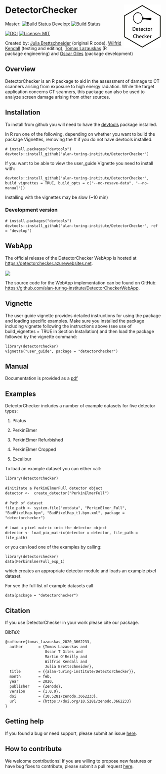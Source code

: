 # DetectorChecker <a><img src='logo_hex.png' align="right" height="139" /></a>

Master: [![Build Status](https://travis-ci.com/alan-turing-institute/DetectorChecker.svg?token=zxQwzfsqCyEouTqXAVUn&branch=master)](https://travis-ci.com/alan-turing-institute/DetectorChecker) Develop: [![Build Status](https://travis-ci.com/alan-turing-institute/DetectorChecker.svg?token=zxQwzfsqCyEouTqXAVUn&branch=develop)](https://travis-ci.com/alan-turing-institute/DetectorChecker)

[![DOI](https://zenodo.org/badge/144782935.svg)](https://zenodo.org/badge/latestdoi/144782935)
[![License: MIT](https://img.shields.io/badge/License-MIT-yellow.svg)](https://opensource.org/licenses/MIT)

Created by: [Julia Brettschneider](https://github.com/ejulia17) (original R code), [Wilfrid Kendall](https://github.com/WilfridSKendall) (testing and editing),
[Tomas Lazauskas](https://github.com/tomaslaz) (R package engineering) and [Oscar Giles](https://github.com/OscartGiles) (package development)

## Overview

DetectorChecker is an R package to aid in the assessment of damage to CT scanners arising from exposure to high energy radiation.
While the target application concerns CT scanners, this package can also be used to analyze screen damage arising from other sources.


## Installation

To install from github you will need to have the [devtools](https://github.com/r-lib/devtools) package installed.

In R run one of the following, depending on whether you want to build the package Vignettes, removing the # if you do not have devtools installed:

```
# install.packages("devtools")
devtools::install_github("alan-turing-institute/DetectorChecker")
```


If you want to be able to view the user_guide Vignette you need to install with:
```
devtools::install_github("alan-turing-institute/DetectorChecker", build_vignettes = TRUE, build_opts = c("--no-resave-data", "--no-manual"))
```
Installing with the vignettes may be slow (~10 min)


### Development version

```
# install.packages("devtools")
devtools::install_github("alan-turing-institute/DetectorChecker", ref = "develop")
```


## WebApp

The official release of the DetectorChecker WebApp is hosted at https://detectorchecker.azurewebsites.net.

<img src="https://https://github.com/alan-turing-institute/DetectorChecker/raw/master/inst/DetectorChecker.png" width="500" align="center">

The source code for the WebApp implementation can be found on GitHub: https://github.com/alan-turing-institute/DetectorCheckerWebApp.


## Vignette

The user guide vignette provides detailed instructions for using the package and loading specific examples. Make sure you installed the package including vignette following the instructions above (see use of build_vignettes = TRUE in Section Installation) and then load the package followed by the vignette command:

```
library(detectorchecker)
vignette("user_guide", package = "detectorchecker")
```

## Manual
Documentation is provided as a [pdf](docs/detectorchecker_0.1.10.pdf)

## Examples
DetectorChecker includes a number of example datasets for five detector types:

1. Pilatus

2. PerkinElmer

3. PerkinElmer Refurbished

4. PerkinElmer Cropped

5. Excalibur

To load an example dataset you can either call:
```
library(detectorchecker)

#Inititate a PerkinElmerFull detector object
detector <-  create_detector("PerkinElmerFull")

# Path of dataset
file_path <- system.file("extdata", "PerkinElmer_Full", "BadPixelMap.bpm", "BadPixelMap_t1.bpm.xml", package = "detectorchecker")

# Load a pixel matrix into the detector object
detector <- load_pix_matrix(detector = detector, file_path = file_path)
```

or you can load one of the examples by calling:

```
library(detectorchecker)
data(PerkinElmerFull_exp_1)
```

which creates an appropriate detector module and loads an example pixel dataset.

For see the full list of example datasets call

```
data(package = "detectorchecker")
```

## Citation
If you use DetectorChecker in your work please cite our package.

BibTeX:

```
@software{tomas_lazauskas_2020_3662233,
  author       = {Tomas Lazauskas and
                  Oscar T Giles and
                  Martin O'Reilly and
                  Wilfrid Kendall and
                  Julia Brettschneider},
  title        = {{alan-turing-institute/DetectorChecker}},
  month        = feb,
  year         = 2020,
  publisher    = {Zenodo},
  version      = {1.0.0},
  doi          = {10.5281/zenodo.3662233},
  url          = {https://doi.org/10.5281/zenodo.3662233}
}
```

## Getting help
If you found a bug or need support, please submit an issue [here](https://github.com/alan-turing-institute/DetectorChecker/issues/new).

## How to contribute
We welcome contributions! If you are willing to propose new features or have bug fixes to contribute, please submit a pull request [here](https://github.com/alan-turing-institute/DetectorChecker/pulls).
